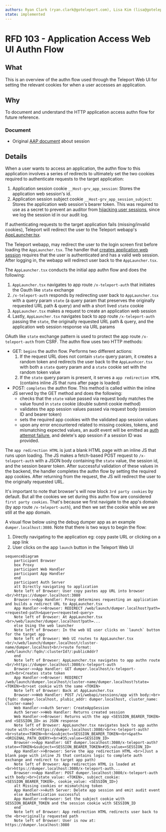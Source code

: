 ```yaml
---
authors: Ryan Clark (ryan.clark@goteleport.com), Lisa Kim (lisa@goteleport.com)
state: implemented
---
```


# RFD 103 - Application Access Web UI Authn Flow

## What

This is an overview of the authn flow used through the Teleport Web UI for setting the relevant cookies for when a user accesses an
application.

## Why

To document and understand the HTTP application access authn flow for future reference.

### Document

- Original [AAP document](https://docs.google.com/document/d/1CIFURGOSy-qQccRH7rPTzw_TscD3iHMswkv6qzTv6_E/edit#heading=h.7pympy0nya4) about session

## Details

When a user wants to access an application, the authn flow to this application involves a series of redirects to ultimately set the two cookies required to authenticate requests to the target application:

1. Application session cookie `__Host-grv_app_session`: Stores the application web session's id.
2. Application session subject cookie `__Host-grv_app_session_subject`: Stores the application web session's bearer token. This was required to use as a secret to prevent an auditor from [hijacking user sessions](https://github.com/gravitational/teleport-private/pull/216), since we log the session id in our audit log.

If authenticating requests to the target application fails (missing/invalid cookies), Teleport will redirect the user to the Teleport webapp's [AppLauncher.tsx](https://github.com/gravitational/teleport/blob/860623e72a97825ff4c943055e7d91a00da7700a/web/packages/teleport/src/AppLauncher/AppLauncher.tsx).

The Teleport webapp, may redirect the user to the login screen first before loading the `AppLauncher.tsx`. The handler that [creates application web session](https://github.com/gravitational/teleport/blob/07abd2277e17639a4a505158f2d1cb5104db7d32/lib/web/apiserver.go#L639) requires that the user is authenticated and has a valid web session. After logging in, the webapp will redirect user back to the `AppLauncher.tsx`.

The `AppLauncher.tsx` conducts the initial app authn flow and does the following:

1. `AppLauncher.tsx` navigates to app route `/x-teleport-auth` that initiates the Oauth like `state` exchange
2. `/x-teleport-auth` responds by redirecting user back to `AppLauncher.tsx` with a query param `state` (a query param that preserves the originally requested URL path & query) and with a short lived `state` cookie
3. `AppLauncher.tsx` makes a request to create an application web session
4. Lastly, `AppLauncher.tsx` navigates back to app route `/x-teleport-auth` passing the `state`, the originally requested URL path & query, and the application web session response via URL params

OAuth like `state` exchange pattern is used to protect the app route `/x-teleport-auth` from CSRF. The authn flow uses two HTTP methods:

- GET: `begins` the authn flow. Performs two different actions:
  1. If the request URL does not contain `state` query param, it creates a random token and redirects the user back to the `AppLaunhcer.tsx` with both a `state` query param and a `state` cookie set with the random token value
  2. If the `state` query param is present, it serves a `app redirection HTML` (contains inline JS that runs after page is loaded)
- POST: `completes` the authn flow. This method is called within the inline JS served by the GET method and does the following:
  - checks that the `state` value passed via request body matches the value found in `state` cookie (double submit cookie method)
  - validates the app session values passed via request body (session ID and bearer token)
  - sets the required app cookies with the validated app session values
  - upon any error encountered related to missing cookies, tokens, and mismatching expected values, an audit event will be emitted as [auth attempt failure](https://github.com/gravitational/teleport/blob/0161397479e88dfcf97951cbc9ea6b7ebf02a497/lib/events/codes.go#L274), and delete's app session if a session ID was provided.

The `app redirection HTML` is just a blank HTML page with an inline JS that runs upon loading. The JS makes a fetch-based POST request to `/x-teleport-auth` with a JSON body containing the `state` value, the session id, and the session bearer token. After successful validation of these values in the backend, the handler completes the authn flow by setting the required app cookies. After returning from the request, the JS will redirect the user to the originally requested URL.

It's important to note that browser's will now block `3rd party cookies` by default. But all the cookies we set during this authn flow are considered `first party cookies`. That's because we first navigate to the app's domain (by app route `/x-teleport-auth`), and then we set the cookie while we are still at the app domain.

A visual flow below using the debug dumper app as an example `dumper.localhost:3080`. Note that there is two ways to begin the flow:

1. Directly navigating to the application eg: copy paste URL or clicking on a app link
2. User clicks on the app `launch` button in the Teleport Web UI

```mermaid
sequenceDiagram
    participant Browser
    box Proxy
    participant Web Handler
    participant App Handler
    end
    participant Auth Server
    alt Directly navigating to application
    Note left of Browser: User copy pastes app URL into browser <br/>https://dumper.localhost:3080
    Browser->>App Handler: Proxy determines requesting an application and builds a redirect URL to AppLauncher.tsx
    App Handler->>Browser: REDIRECT /web/launch/dumper.localhost?path=<requested-path>&query=<requested-query>
    Note left of Browser: At AppLauncher.tsx <br>/web/launcher/dumper.localhost?path=...
    else Using the web launcher
    Note left of Browser: In the web UI user clicks on `launch` button for the target app
    Note left of Browser: Web UI routes to AppLauncher.tsx <br/>/web/launch/dumper.localhost/cluster-name/dumper.localhost<br/>route format: /web/launch/:fqdn/:clusterId?/:publicAddr?
    end
    Note left of Browser: AppLauncher.tsx navigates to app authn route <br/>https://dumper.localhost:3080/x-teleport-auth
    Browser->>App Handler: GET dumper.localhost/x-teleport-auth<br>Creates state token
    App Handler->>Browser: REDIRECT /web/launch/dumper.localhost/cluster-name/dumper.localhost?state=<TOKEN><br>set cookie with the same <TOKEN>
    Note left of Browser: Back at AppLauncher.tsx
    Browser->>Web Handler: POST /v1/webapi/sessions/app with body:<br>{fqdn: dumper.localhost, plubic_addr: dumper.localhost, cluster_name: cluster-name}
    Web Handler->>Auth Server: CreateAppSession
    Auth Server->>Web Handler: Returns created session
    Web Handler->>Browser: Returns with the app <SESSION_BEARER_TOKEN> and <SESSION_ID> as JSON response
    Note left of Browser: AppLauncher.tsx navigates back to app authn route with:<br>https://dumper.localhost:3080/<br>x-teleport-auth?<br>state=<TOKEN><br>&subject=<SESSION_BEARER_TOKEN><br>&path=<ORIGINAL_PATH_QUERY><br>#35;value=<SESSION_ID>
    Browser->>App Handler: GET dumper.localhost:3080/x-teleport-auth?state=<TOKEN>&subject=<SESSION_BEARER_TOKEN>#35;value=<SESSION_ID>
    App Handler->>Browser: Serve the app redirection HTML <br>(Just a blank page with inline JS that contains logic to complete auth exchange and redirect to target app path)
    Note left of Browser: App redirection HTML is loaded at <br>https://dumper.localhost:3080/x-teleport-auth...
    Browser->>App Handler: POST dumper.localhost:3080/x-teleport-auth with body:<br>{state_value: <TOKEN>, subject_cookie: <SESSION_BEARER_TOKEN>, cookie_value: <SESSION_ID>}
    alt Missing cookies or mismatching token
    App Handler->>Auth Server: Delete app session and emit audit event
    else Authentication successful
    App Handler->>Browser: Set the subject cookie with SESSION_BEARER_TOKEN and the session cookie with SESSION_ID
    end
    Note left of Browser: App redirection HTML redirects user back to the <br>originally requested path
    Note left of Browser: User is now at: https://dumper.localhost:3080
```
